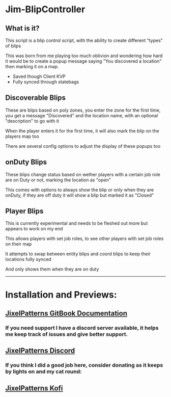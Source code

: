 # Jim-BlipController

## What is it?

This script is a blip control script, with the ability to create different "types" of blips

This was born from me playing too much oblivion and wondering how hard it would be to create a popup message saying "You discovered a location" then marking it on a map.

- Saved though Client KVP
- Fully synced through statebags

## Discoverable Blips

These are blips based on poly zones, you enter the zone for the first time, you get a message "Discovered" and the location name, with an optional "description" to go with it

When the player enters it for the first time, it will also mark the blip on the players map too

There are several config options to adjust the display of these popups too

## onDuty Blips

These blips change status based on wether players with a certain job role are on Duty or not, marking the location as "open"

This comes with options to always show the blip or only when they are onDuty, if they are off duty it will show a blip but marked it as "Closed"

## Player Blips

This is currently experimental and needs to be fleshed out more but appears to work on my end

This allows players with set job roles, to see other players with set job roles on their map

It attempts to swap between entity blips and coord blips to keep their locations fully synced

And only shows them when they are on duty

---

# Installation and Previews:
## [JixelPatterns GitBook Documentation](https://jixelpatterns.gitbook.io/docs)

### If you need support I have a discord server available, it helps me keep track of issues and give better support.
## [JixelPatterns Discord](https://discord.gg/9pCDHmjYwd)

### If you think I did a good job here, consider donating as it keeps by lights on and my cat round:
## [JixelPatterns Kofi](https://ko-fi.com/jixelpatterns)
